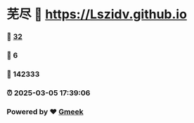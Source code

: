 # 芜尽 :link: https://Lszidv.github.io 
### :page_facing_up: [32](https://Lszidv.github.io/tag.html) 
### :speech_balloon: 6 
### :hibiscus: 142333 
### :alarm_clock: 2025-03-05 17:39:06 
### Powered by :heart: [Gmeek](https://github.com/Meekdai/Gmeek)
